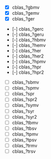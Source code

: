 - [x] cblas_?gbmv
- [x] cblas_?gemv
- [x] cblas_?ger
- [-] cblas_?gerc
- [-] cblas_?geru
- [-] cblas_?hbmv
- [-] cblas_?hemv
- [-] cblas_?her
- [-] cblas_?her2
- [-] cblas_?hpmv
- [-] cblas_?hpr
- [-] cblas_?hpr2
- [ ] cblas_?sbmv
- [ ] cblas_?spmv
- [ ] cblas_?spr
- [ ] cblas_?spr2
- [ ] cblas_?symv
- [ ] cblas_?syr
- [ ] cblas_?syr2
- [ ] cblas_?tbmv
- [ ] cblas_?tbsv
- [ ] cblas_?tpmv
- [ ] cblas_?tpsv
- [ ] cblas_?trmv
- [ ] cblas_?trsv 